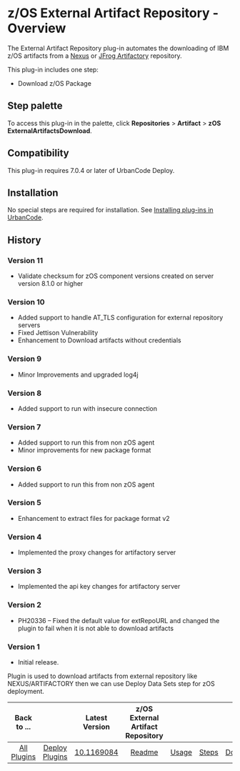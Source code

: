 # z/OS External Artifact Repository - Overview



The External Artifact Repository plug-in automates the downloading of IBM z/OS artifacts from a [Nexus](https://www.sonatype.com/product-nexus-repository) or [JFrog Artifactory](https://jfrog.com/artifactory/) repository.


This plug-in includes one step:

* Download z/OS Package


## Step palette

To access this plug-in in the palette, click **Repositories** > **Artifact** > **zOS ExternalArtifactsDownload**.

## Compatibility

This plug-in requires 7.0.4 or later of UrbanCode Deploy.

## Installation

No special steps are required for installation. See [Installing plug-ins in UrbanCode](https://community.ibm.com/community/user/wasdevops/blogs/laurel-dickson-bull1/2022/06/13/install-plugins "Installing plug-ins in UrbanCode").

## History

### Version 11

* Validate checksum for zOS component versions created on server version 8.1.0 or higher

### Version 10

* Added support to handle AT_TLS configuration for external repository servers
* Fixed Jettison Vulnerability
* Enhancement to Download artifacts without credentials

### Version 9

* Minor Improvements and upgraded log4j

### Version 8

* Added support to run with insecure connection

### Version 7

* Added support to run this from non zOS agent
* Minor improvements for new package format

### Version 6

* Added support to run this from non zOS agent

### Version 5

* Enhancement to extract files for package format v2

### Version 4

* Implemented the proxy changes for artifactory server

### Version 3

* Implemented the api key changes for artifactory server

### Version 2

* PH20336 – Fixed the default value for extRepoURL and changed the plugin to fail when it is not able to download artifacts

### Version 1

* Initial release.

Plugin is used to download artifacts from external repository like NEXUS/ARTIFACTORY then we can use Deploy Data Sets step for zOS deployment.


|          Back to ...          |                                |                                                                   Latest Version                                                                   | z/OS External Artifact Repository ||||
|:-----------------------------:|:------------------------------:|:--------------------------------------------------------------------------------------------------------------------------------------------------:|:---------------------------------:| :---: | :---: | :---: |
| [All Plugins](../../index.md) | [Deploy Plugins](../README.md) | [10.1169084](https://raw.githubusercontent.com/UrbanCode/IBM-UCD-PLUGINS/main/files/zOS-external-artifact-download/ucd-ExtArtRepo-10.1169084.zip)  |        [Readme](README.md)        |[Usage](usage.md)|[Steps](steps.md)|[Downloads](downloads.md)|
